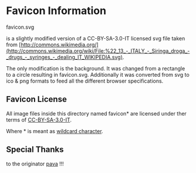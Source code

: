 # Favicon Information

favicon.svg 

is a slightly modified version of a CC-BY-SA-3.0-IT licensed svg file taken from [http://commons.wikimedia.org/](http://commons.wikimedia.org/wiki/File:%22_13_-_ITALY_-_Siringa_droga_-_drugs_-_syringes_-_dealing_IT_WIKIPEDIA.svg).

The only modification is the background. It was changed from a rectangle to a circle resulting in favicon.svg. Additionally it was converted from svg to ico & png formats to feed all the different browser specifications. 

## Favicon License
All image files inside this directory named favicon* are licensed under ther terms of [CC-BY-SA-3.0-IT](http://creativecommons.org/licenses/by-sa/3.0/it/deed.en). 

Where * is meant as [wildcard character](https://en.wikipedia.org/wiki/Wildcard_character).

## Special Thanks
to the originator [pava](http://commons.wikimedia.org/wiki/User:Pava) !!! 